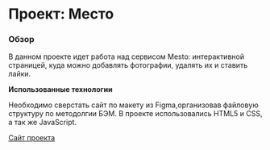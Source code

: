 # Проект: Место

### Обзор

В данном проекте идет работа над сервисом Mesto: интерактивной страницей, куда можно добавлять фотографии, удалять их и ставить лайки. 

**Использованные технологии**

Необходимо сверстать сайт по макету из Figma,организовав файловую структуру по методолгии БЭМ. В проекте использовались HTML5 и CSS, а так же JavaScript.

[Сайт проекта]()

